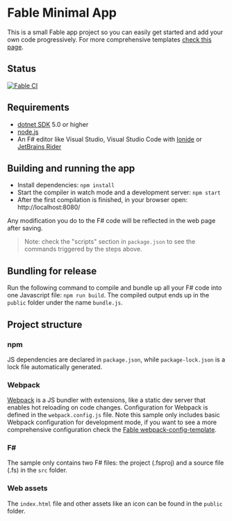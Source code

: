 # Fable Minimal App

This is a small Fable app project so you can easily get started and add your own code progressively. For more comprehensive templates [check this page](https://fable.io/docs/2-steps/your-first-fable-project.html).

## Status
[![Fable CI](https://github.com/Vallantyn/fable-sandbox/actions/workflows/fable.yml/badge.svg)](https://github.com/Vallantyn/fable-sandbox/actions/workflows/fable.yml)

## Requirements

* [dotnet SDK](https://www.microsoft.com/net/download/core) 5.0 or higher
* [node.js](https://nodejs.org)
* An F# editor like Visual Studio, Visual Studio Code with [Ionide](http://ionide.io/) or [JetBrains Rider](https://www.jetbrains.com/rider/)

## Building and running the app

* Install dependencies: `npm install`
* Start the compiler in watch mode and a development server: `npm start`
* After the first compilation is finished, in your browser open: http://localhost:8080/

Any modification you do to the F# code will be reflected in the web page after saving.

> Note: check the "scripts" section in `package.json` to see the commands triggered by the steps above.

## Bundling for release

Run the following command to compile and bundle up all your F# code into one Javascript file: `npm run build`. The compiled output ends up in the `public` folder under the name `bundle.js`.

## Project structure

### npm

JS dependencies are declared in `package.json`, while `package-lock.json` is a lock file automatically generated.

### Webpack

[Webpack](https://webpack.js.org) is a JS bundler with extensions, like a static dev server that enables hot reloading on code changes. Configuration for Webpack is defined in the `webpack.config.js` file. Note this sample only includes basic Webpack configuration for development mode, if you want to see a more comprehensive configuration check the [Fable webpack-config-template](https://github.com/fable-compiler/webpack-config-template/blob/master/webpack.config.js).

### F#

The sample only contains two F# files: the project (.fsproj) and a source file (.fs) in the `src` folder.

### Web assets

The `index.html` file and other assets like an icon can be found in the `public` folder.
